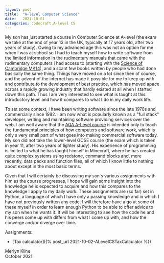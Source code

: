 ```yaml
---
layout: post
title:  "A-level Computer Science"
date:   2021-10-01
categories: codecraft,A-level CS
---
```

My son has just started a course in Computer Science at A-level (the exam we take at the end of year 13 in the UK, typically at 17 years old, after two years of study). Owing to my advanced age this was not an option for me when I was at school so I had to teach myself how to write software from the limited information in the rudimentary manuals that came with the rudimentary computers I had access to (starting with the [Science of Cambridge MK14](https://en.wikipedia.org/wiki/MK14)), and a scant few books written by people who had done basically the same thing. Things have moved on a lot since then of course, and the advent of the internet has made it possible for me to keep up with and contribute to the development of best practice, which has moved apace across a rapidly growing industry that hardly existed at all when I started down this path. Thus I am very interested to see what is taught at this introductory level and how it compares to what I do in my daily work life.

To set some context, I have been writing software since the late 1970s and commercially since 1982. I am now what is popularly known as a "full stack" developer, writing and maintaining software providing services over the web. I am well aware that the [AQA A-Level course](https://www.aqa.org.uk/subjects/computer-science-and-it/as-and-a-level/computer-science-7516-7517) is intended only to teach the fundamental principles of how computers and software work, which is only a very small part of what goes into making commercial software today. My son did not take the lower-level GCSE course (the exam which is taken in year 11, after two years of lighter study). His experience of programming is limited to what he has taught himself in Minecraft, where he has created quite complex systems using redstone, command blocks and, more recently, data packs and function files, all of which I know little to nothing about except in the most basic terms.

Given that I will certainly be discussing my son's various assignments with him as the course progresses, I hope will gain some insight into the knowledge he is expected to acquire and how this compares to the knowledge I apply to my daily work. These assignments are (so far) set in Python, a language of which I have only a passing knowledge and in which I have not previously written any code. I will therefore have a go at some of these myself in order to learn enough Python to be able to offer advice to my son when he wants it. It will be interesting to see how the code he and his peers come up with differs from what I come up with, and how the converge and/or diverge over time.

Assignments:
* [Tax calculator]({% post_url 2021-10-02-ALevelCSTaxCalculator %})


Merlyn Kline  
October 2021